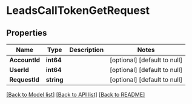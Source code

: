 # LeadsCallTokenGetRequest

## Properties
Name | Type | Description | Notes
------------ | ------------- | ------------- | -------------
**AccountId** | **int64** |  | [optional] [default to null]
**UserId** | **int64** |  | [optional] [default to null]
**RequestId** | **string** |  | [optional] [default to null]

[[Back to Model list]](../README.md#documentation-for-models) [[Back to API list]](../README.md#documentation-for-api-endpoints) [[Back to README]](../README.md)


